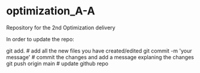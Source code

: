 # optimization_A-A
Repository for the 2nd Optimization delivery

In order to update the repo:

git add.                        # add all the new files you have created/edited
git commit -m 'your message'    # commit the changes and add a message explaning the changes
git push origin main            # update github repo
